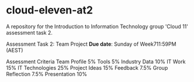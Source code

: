 # cloud-eleven-at2
A repository for the Introduction to Information Technology group 'Cloud 11' assessment task 2.

Assessment Task 2: Team Project
**Due date**: Sunday of Week711:59PM (AEST)

Assessment Criteria
Team Profile
5%
Tools
5%
Industry Data
10%
IT Work
15%
IT Technologies
25%
Project Ideas
15%
Feedback
7.5%
Group Reflection
7.5%
Presentation
10%
